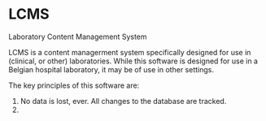 # LCMS
Laboratory Content Management System

LCMS is a content managerment system specifically designed for use in (clinical, or other) laboratories.
While this software is designed for use in a Belgian hospital laboratory, it may be of use in other settings. 

The key principles of this software are:
1. No data is lost, ever. All changes to the database are tracked.
2. 
